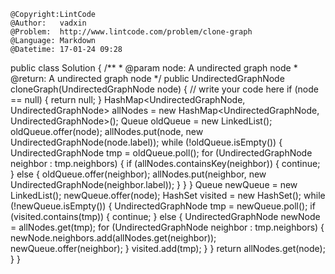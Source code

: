 ```
@Copyright:LintCode
@Author:   vadxin
@Problem:  http://www.lintcode.com/problem/clone-graph
@Language: Markdown
@Datetime: 17-01-24 09:28
```

public class Solution {
    /**
     * @param node: A undirected graph node
     * @return: A undirected graph node
     */
    public UndirectedGraphNode cloneGraph(UndirectedGraphNode node) {
        // write your code here
        if (node == null) {
            return null;
        }
        HashMap<UndirectedGraphNode, UndirectedGraphNode> allNodes = new HashMap<UndirectedGraphNode, UndirectedGraphNode>();
        Queue<UndirectedGraphNode> oldQueue = new LinkedList<UndirectedGraphNode>();
        oldQueue.offer(node);
        allNodes.put(node, new UndirectedGraphNode(node.label));
        while (!oldQueue.isEmpty()) {
            UndirectedGraphNode tmp = oldQueue.poll();
            for (UndirectedGraphNode neighbor : tmp.neighbors) {
                if (allNodes.containsKey(neighbor)) {
                    continue;
                } else {
                    oldQueue.offer(neighbor);
                    allNodes.put(neighbor, new UndirectedGraphNode(neighbor.label));
                }
            }
        }
        Queue<UndirectedGraphNode> newQueue = new LinkedList<UndirectedGraphNode>();
        newQueue.offer(node);
        HashSet<UndirectedGraphNode> visited = new HashSet<UndirectedGraphNode>();
        while (!newQueue.isEmpty()) {
            UndirectedGraphNode tmp = newQueue.poll();
            if (visited.contains(tmp)) {
                continue;
            } else {
                UndirectedGraphNode newNode = allNodes.get(tmp);
                for (UndirectedGraphNode neighbor : tmp.neighbors) {
                    newNode.neighbors.add(allNodes.get(neighbor));
                    newQueue.offer(neighbor);
                }
                visited.add(tmp);
            }
        }
        return allNodes.get(node);
    }
}